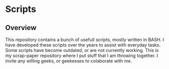 # Scripts
## Overview
This repository contains a bunch of usefull scripts, mostly written in BASH. I have developed these scripts over the years to assist with everyday tasks. Some scripts have become outdated, or are not currently working. This is my scrap-paper repository where I put stuff that I am throwing together. I invite any willing geeks, or geekesses to colaborate with me.
